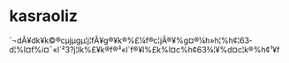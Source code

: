 # kasraoliz
´¬dÃ¥dk­¥k©®cµjµgµ¦j¦fÂ¥g®¥k®%£¼f®c¦jÃ®¥%g¤®¼h»h¦%h¢¦63­d¦%l¤f%i¤¯«l´²3?j¦lk%£¥k®f®³«l´f®¥l%£k%l¤c%h¢63­¾¦¥%d¤c¦k®%h¢¹¥f

